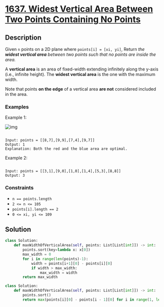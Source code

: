 # [1637. Widest Vertical Area Between Two Points Containing No Points](https://leetcode.com/problems/widest-vertical-area-between-two-points-containing-no-points/description/?envType=daily-question&envId=2023-12-21)

## Description

Given `n` points on a 2D plane where `points[i] = [xi, yi]`, Return *the **widest vertical area** between two points such that no points are inside the area.*

A **vertical area** is an area of fixed-width extending infinitely along the y-axis (i.e., infinite height). The **widest vertical area** is the one with the maximum width.

Note that points **on the edge** of a vertical area **are not** considered included in the area.


### Examples

Example 1:

![img](https://assets.leetcode.com/uploads/2020/09/19/points3.png)
```

Input: points = [[8,7],[9,9],[7,4],[9,7]]
Output: 1
Explanation: Both the red and the blue area are optimal.

```

Example 2:

```

Input: points = [[3,1],[9,0],[1,0],[1,4],[5,3],[8,8]]
Output: 3

```

### Constraints

- `n == points.length`
- `2 <= n <= 105`
- `points[i].length == 2`
- `0 <= xi, yi <= 109`

## Solution

```python
class Solution:
    def maxWidthOfVerticalArea(self, points: List[List[int]]) -> int:
        points.sort(key=lambda x: x[0])
        max_width = 0
        for i in range(len(points)-1):
            width = points[i+1][0] - points[i][0]
            if width > max_width:
                max_width = width
        return max_width
```

```python
class Solution:
    def maxWidthOfVerticalArea(self, points: List[List[int]]) -> int:
        points.sort()
        return max(points[i][0] - points[i - 1][0] for i in range(1, len(points)))        
```